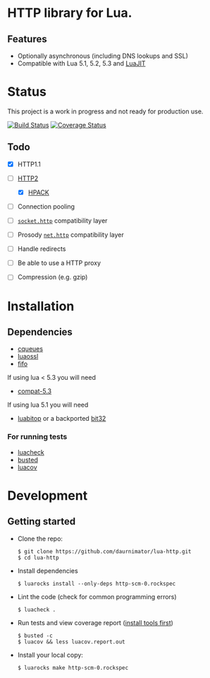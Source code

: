 # HTTP library for Lua.

## Features

  - Optionally asynchronous (including DNS lookups and SSL)
  - Compatible with Lua 5.1, 5.2, 5.3 and [LuaJIT](http://luajit.org/)


# Status

This project is a work in progress and not ready for production use.

[![Build Status](https://travis-ci.org/daurnimator/lua-http.svg)](https://travis-ci.org/daurnimator/lua-http)
[![Coverage Status](https://coveralls.io/repos/daurnimator/lua-http/badge.svg?branch=master&service=github)](https://coveralls.io/github/daurnimator/lua-http?branch=master)

## Todo

  - [x] HTTP1.1
  - [ ] [HTTP2](https://http2.github.io/http2-spec/)
	  - [x] [HPACK](https://http2.github.io/http2-spec/compression.html)
  - [ ] Connection pooling
  - [ ] [`socket.http`](http://w3.impa.br/~diego/software/luasocket/http.html) compatibility layer
  - [ ] Prosody [`net.http`](https://prosody.im/doc/developers/net/http) compatibility layer
  - [ ] Handle redirects
  - [ ] Be able to use a HTTP proxy
  - [ ] Compression (e.g. gzip)


# Installation

## Dependencies

  - [cqueues](http://25thandclement.com/~william/projects/cqueues.html)
  - [luaossl](http://25thandclement.com/~william/projects/luaossl.html)
  - [fifo](https://github.com/daurnimator/fifo.lua)

If using lua < 5.3 you will need

  - [compat-5.3](https://github.com/keplerproject/lua-compat-5.3)

If using lua 5.1 you will need

  - [luabitop](http://bitop.luajit.org/) or a backported [bit32](https://rocks.moonscript.org/modules/siffiejoe/bit32)

### For running tests

  - [luacheck](https://github.com/mpeterv/luacheck)
  - [busted](http://olivinelabs.com/busted/)
  - [luacov](https://keplerproject.github.io/luacov/)


# Development

## Getting started

  - Clone the repo:
    ```
    $ git clone https://github.com/daurnimator/lua-http.git
    $ cd lua-http
    ```

  - Install dependencies
    ```
    $ luarocks install --only-deps http-scm-0.rockspec
    ```

  - Lint the code (check for common programming errors)
    ```
    $ luacheck .
    ```

  - Run tests and view coverage report ([install tools first](#for-running-tests))
    ```
    $ busted -c
    $ luacov && less luacov.report.out
    ```

  - Install your local copy:
    ```
    $ luarocks make http-scm-0.rockspec
    ```
